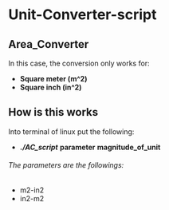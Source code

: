 # Unit-Converter-script

## Area_Converter
In this case, the conversion only works for:

   - **Square meter (m^2)**
   - **Square inch (in^2)**
   
## How is this works
Into terminal of linux put the following:

- **_./AC_script_** **parameter** **magnitude_of_unit**

###### The parameters are the followings:

- m2-in2
- in2-m2
